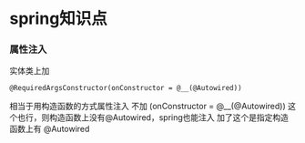 # spring知识点

### 属性注入
实体类上加
```
@RequiredArgsConstructor(onConstructor = @__(@Autowired))
```
相当于用构造函数的方式属性注入
不加 (onConstructor = @__(@Autowired)) 这个也行，则构造函数上没有@Autowired，spring也能注入
加了这个是指定构造函数上有 @Autowired 

